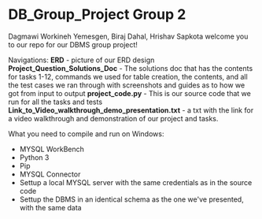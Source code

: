 # DB_Group_Project Group 2
Dagmawi Workineh Yemesgen, Biraj Dahal, Hrishav Sapkota
welcome you to our repo for our DBMS group project!

Navigations:
**ERD** - picture of our ERD design
**Project_Question_Solutions_Doc** - The solutions doc that has the contents for tasks 1-12, commands we used for table creation, the contents, and all the test cases we ran through with screenshots and guides as to how we got from input to output
**project_code.py** - This is our source code that we run for all the tasks and tests
**Link_to_Video_walkthrough_demo_presentation.txt** - a txt with the link for a video walkthrough and demonstration of our project and tasks.

What you need to compile and run on Windows:
- MYSQL WorkBench
- Python 3
- Pip
- MYSQL Connector
- Settup a local MYSQL server with the same credentials as in the source code
- Settup the DBMS in an identical schema as the one we've presented, with the same data
